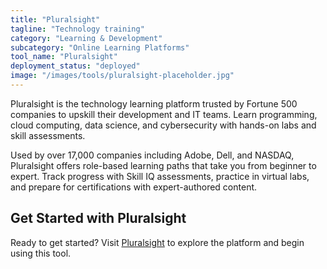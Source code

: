 ```yaml
---
title: "Pluralsight"
tagline: "Technology training"
category: "Learning & Development"
subcategory: "Online Learning Platforms"
tool_name: "Pluralsight"
deployment_status: "deployed"
image: "/images/tools/pluralsight-placeholder.jpg"
---
```

Pluralsight is the technology learning platform trusted by Fortune 500 companies to upskill their development and IT teams. Learn programming, cloud computing, data science, and cybersecurity with hands-on labs and skill assessments.

Used by over 17,000 companies including Adobe, Dell, and NASDAQ, Pluralsight offers role-based learning paths that take you from beginner to expert. Track progress with Skill IQ assessments, practice in virtual labs, and prepare for certifications with expert-authored content.
## Get Started with Pluralsight

Ready to get started? Visit [Pluralsight](https://pluralsight.com) to explore the platform and begin using this tool.
